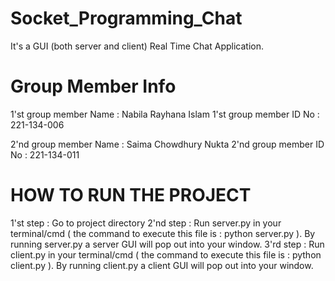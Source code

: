 # Socket_Programming_Chat
It's a GUI (both server and client) Real Time Chat Application.
# Group Member Info
1'st group member Name :  Nabila Rayhana Islam
1'st group member ID No : 221-134-006

2'nd group member Name :  Saima Chowdhury Nukta
2'nd group member ID No : 221-134-011
# HOW TO RUN THE PROJECT
1'st step : Go to project directory
2'nd step : Run server.py in your terminal/cmd ( the command to execute this file is : python server.py ).
	    By running server.py a server GUI will pop out into your window.
3'rd step : Run client.py in your terminal/cmd ( the command to execute this file is : python client.py ).
	    By running client.py a client GUI will pop out into your window.
